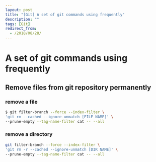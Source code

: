 ```yaml
---
layout: post
title: "[Git] A set of git commands using frequently"
description: ""
tags: [Git]
redirect_from:
  - /2018/08/28/
---
```


# A set of git commands using frequently

## Remove files from git repository permanently

### remove a file

```sh
$ git filter-branch --force --index-filter \
'git rm --cached --ignore-unmatch [FILE NAME]' \
--prune-empty --tag-name-filter cat -- --all
```

### remove a directory

```sh
git filter-branch --force --index-filter \
'git rm -r --cached --ignore-unmatch [DIR NAME]' \
--prune-empty --tag-name-filter cat -- --all
```
